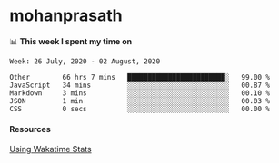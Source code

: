 # mohanprasath

📊 **This week I spent my time on**
<!--START_SECTION:waka-->
```text
Week: 26 July, 2020 - 02 August, 2020

Other        66 hrs 7 mins   ████████████████████████░   99.00 % 
JavaScript   34 mins         ░░░░░░░░░░░░░░░░░░░░░░░░░   00.87 % 
Markdown     3 mins          ░░░░░░░░░░░░░░░░░░░░░░░░░   00.10 % 
JSON         1 min           ░░░░░░░░░░░░░░░░░░░░░░░░░   00.03 % 
CSS          0 secs          ░░░░░░░░░░░░░░░░░░░░░░░░░   00.00 %
```
<!--END_SECTION:waka-->

#### Resources
[Using Wakatime Stats](https://github.com/marketplace/actions/waka-readme)
